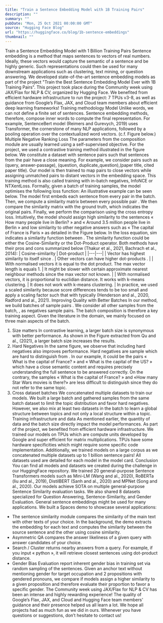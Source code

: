 ```yaml
---
title: "Train a Sentence Embedding Model with 1B Training Pairs"
description: ""
summary: ""
pubDate: "Mon, 25 Oct 2021 00:00:00 GMT"
source: "Hugging Face Blog"
url: "https://huggingface.co/blog/1b-sentence-embeddings"
thumbnail: ""
---
```


Train a Sentence Embedding Model with 1 Billion Training Pairs
Sentence embedding is a method that maps sentences to vectors of real numbers. Ideally, these vectors would capture the semantic of a sentence and be highly generic. Such representations could then be used for many downstream applications such as clustering, text mining, or question answering.
We developed state-of-the-art sentence embedding models as part of the project "Train the Best Sentence Embedding Model Ever with 1B Training Pairs". This project took place during the Community week using JAX/Flax for NLP & CV, organized by Hugging Face. We benefited from efficient hardware infrastructure to run the project: 7 TPUs v3-8, as well as guidance from Google’s Flax, JAX, and Cloud team members about efficient deep learning frameworks!
Training methodology
Model
Unlike words, we can not define a finite set of sentences. Sentence embedding methods, therefore, compose inner words to compute the final representation. For example, SentenceBert model (Reimers and Gurevych, 2019) uses Transformer, the cornerstone of many NLP applications, followed by a pooling operation over the contextualized word vectors. (c.f. Figure below.)
Multiple Negative Ranking Loss
The parameters from the composition module are usually learned using a self-supervised objective. For the project, we used a contrastive training method illustrated in the figure below. We constitute a dataset with sentence pairs such that sentences from the pair have a close meaning. For example, we consider pairs such as (query, answer-passage), (question, duplicate_question),(paper title, cited paper title). Our model is then trained to map pairs to close vectors while assigning unmatched pairs to distant vectors in the embedding space. This training method is also called training with in-batch negatives, InfoNCE or NTXentLoss.
Formally, given a batch of training samples, the model optimises the following loss function:
An illustrative example can be seen below. The model first embeds each sentence from every pair in the batch. Then, we compute a similarity matrix between every possible pair . We then compare the similarity matrix with the ground truth, which indicates the original pairs. Finally, we perform the comparison using the cross entropy loss.
Intuitively, the model should assign high similarity to the sentences « How many people live in Berlin? » and « Around 3.5 million people live in Berlin » and low similarity to other negative answers such as « The capital of France is Paris » as detailed in the Figure below.
In the loss equation, sim
indicates a similarity function between . The similarity function could be either the Cosine-Similarity or the Dot-Product operator. Both methods have their pros and cons summarized below (Thakur et al., 2021, Bachrach et al., 2014):
| Cosine-similarity | Dot-product |
|---|---|
| Vector has highest similarity to itself since . | Other vectors can have higher dot-products . |
| With normalised vectors it is equal to the dot product. The max vector length is equals 1. | It might be slower with certain approximate nearest neighbour methods since the max vector not known. |
| With normalised vectors, it is proportional to euclidian distance. It works with k-means clustering. | It does not work with k-means clustering. |
In practice, we used a scaled similarity because score differences tends to be too small and apply a scaling factor such that with typically (Henderson and al., 2020, Radford and al., 2021).
Improving Quality with Better Batches
In our method, we build batches of sample pairs . We consider all other samples from the batch, , as negatives sample pairs. The batch composition is therefore a key training aspect. Given the literature in the domain, we mainly focused on three main aspects of the batch.
1. Size matters
In contrastive learning, a larger batch size is synonymous with better performance. As shown in the Figure extracted from Qu and al., (2021), a larger batch size increases the results.
2. Hard Negatives
In the same figure, we observe that including hard negatives also improves performance. Hard negatives are sample which are hard to distinguish from . In our example, it could be the pairs « What is the capital of France? » and « What is the capital of the US? » which have a close semantic content and requires precisely understanding the full sentence to be answered correctly. On the contrary, the samples « What is the capital of France? » and «How many Star Wars movies is there?» are less difficult to distinguish since they do not refer to the same topic.
3. Cross dataset batches
We concatenated multiple datasets to train our models. We built a large batch and gathered samples from the same batch dataset to limit the topic distribution and favor hard negatives. However, we also mix at least two datasets in the batch to learn a global structure between topics and not only a local structure within a topic.
Training infrastructure and data
As mentioned earlier, the quantity of data and the batch size directly impact the model performances. As part of the project, we benefited from efficient hardware infrastructure. We trained our models on TPUs which are compute units developed by Google and super efficient for matrix multiplications. TPUs have some hardware specificities which might require some specific code implementation.
Additionally, we trained models on a large corpus as we concatenated multiple datasets up to 1 billion sentence pairs! All datasets used are detailed for each model in the model card.
Conclusion
You can find all models and datasets we created during the challenge in our HuggingFace repository. We trained 20 general-purpose Sentence Transformers models such as Mini-LM (Wang and al., 2020), RoBERTa (liu and al., 2019), DistilBERT (Sanh and al., 2020) and MPNet (Song and al., 2020). Our models achieve SOTA on multiple general-purpose Sentence Similarity evaluation tasks. We also shared 8 datasets specialized for Question Answering, Sentence-Similarity, and Gender Evaluation.
General sentence embeddings might be used for many applications. We built a Spaces demo to showcase several applications:
- The sentence similarity module compares the similarity of the main text with other texts of your choice. In the background, the demo extracts the embedding for each text and computes the similarity between the source sentence and the other using cosine similarity.
- Asymmetric QA compares the answer likeliness of a given query with answer candidates of your choice.
- Search / Cluster returns nearby answers from a query. For example, if you input « python », it will retrieve closest sentences using dot-product distance.
- Gender Bias Evaluation report inherent gender bias in training set via random sampling of the sentences. Given an anchor text without mentioning gender for target occupation and 2 propositions with gendered pronouns, we compare if models assign a higher similarity to a given proposition and therefore evaluate their proportion to favor a specific gender.
The Community week using JAX/Flax for NLP & CV has been an intense and highly rewarding experience! The quality of Google’s Flax, JAX, and Cloud and Hugging Face team members' guidance and their presence helped us all learn a lot. We hope all projects had as much fun as we did in ours. Whenever you have questions or suggestions, don’t hesitate to contact us!